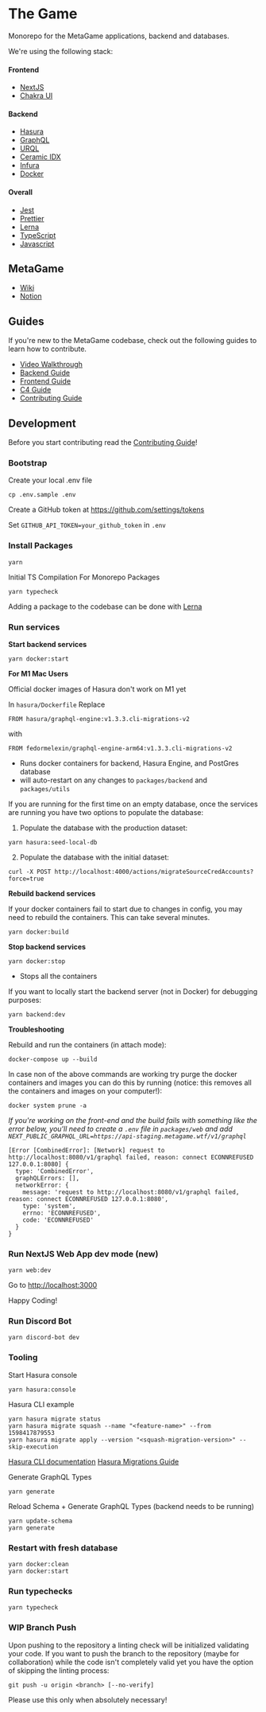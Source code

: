 # The Game

Monorepo for the MetaGame applications, backend and databases.

We're using the following stack:

#### Frontend

- [NextJS](https://nextjs.org/)
- [Chakra UI](https://chakra-ui.com/)

#### Backend

- [Hasura](https://hasura.io/)
- [GraphQL](https://graphql.org/)
- [URQL](https://formidable.com/open-source/urql/)
- [Ceramic IDX](https://idx.xyz/)
- [Infura](https://infura.io/)
- [Docker](https://www.docker.com/)

#### Overall

- [Jest](https://jestjs.io/)
- [Prettier](https://prettier.io/)
- [Lerna](https://lerna.js.org)
- [TypeScript](https://www.typescriptlang.org/)
- [Javascript](https://developer.mozilla.org/en-US/docs/Web/JavaScript)

## MetaGame

- [Wiki](https://wiki.metagame.wtf)
- [Notion](https://www.notion.so/Welcome-to-MetaGame-7e28e75f3c264c7b939eaaa2239b9c28)

## Guides

If you're new to the MetaGame codebase, check out the following guides to learn how to contribute.

- [Video Walkthrough](https://www.youtube.com/watch?v=-Qhz6H4t0Ik)
- [Backend Guide](guides/BACKEND.md)
- [Frontend Guide](guides/FRONTEND.md)
- [C4 Guide](guides/C4.md)
- [Contributing Guide](guides/CONTRIBUTING.md)

## Development

Before you start contributing read the [Contributing Guide](guides/CONTRIBUTING.md)!

### Bootstrap

Create your local .env file

```shell script
cp .env.sample .env
```

Create a GitHub token at https://github.com/settings/tokens

Set `GITHUB_API_TOKEN=your_github_token` in `.env`

### Install Packages

```shell script
yarn
```

Initial TS Compilation For Monorepo Packages

```shell script
yarn typecheck
```

Adding a package to the codebase can be done with [Lerna](https://github.com/lerna/lerna/tree/main/commands/add#readme)

### Run services

**Start backend services**

```shell script
yarn docker:start
```

**For M1 Mac Users**

Official docker images of Hasura don't work on M1 yet

In `hasura/Dockerfile`
Replace

```
FROM hasura/graphql-engine:v1.3.3.cli-migrations-v2
```

with

```
FROM fedormelexin/graphql-engine-arm64:v1.3.3.cli-migrations-v2
```

- Runs docker containers for backend, Hasura Engine, and PostGres database
- will auto-restart on any changes to `packages/backend` and `packages/utils`

If you are running for the first time on an empty database, once the services
are running you have two options to populate the database:

1. Populate the database with the production dataset:

```shell script
yarn hasura:seed-local-db
```

2. Populate the database with the initial dataset:

```shell script
curl -X POST http://localhost:4000/actions/migrateSourceCredAccounts?force=true
```

**Rebuild backend services**

If your docker containers fail to start due to changes in config, you may need to rebuild the containers. This can take several minutes.

```shell script
yarn docker:build
```

**Stop backend services**

```shell script
yarn docker:stop
```

- Stops all the containers

If you want to locally start the backend server (not in Docker) for debugging purposes:

```shell script
yarn backend:dev
```

**Troubleshooting**

Rebuild and run the containers (in attach mode):

```shell script
docker-compose up --build
```

In case non of the above commands are working try purge the docker containers and images you can do this by running (notice: this removes all the containers and images on your computer!):

```shell script
docker system prune -a
```

_If you're working on the front-end and the build fails with something like the error below, you'll need to create a `.env` file in `packages/web` and add `NEXT_PUBLIC_GRAPHQL_URL=https://api-staging.metagame.wtf/v1/graphql`_

```
[Error [CombinedError]: [Network] request to http://localhost:8080/v1/graphql failed, reason: connect ECONNREFUSED 127.0.0.1:8080] {
  type: 'CombinedError',
  graphQLErrors: [],
  networkError: {
    message: 'request to http://localhost:8080/v1/graphql failed, reason: connect ECONNREFUSED 127.0.0.1:8080',
    type: 'system',
    errno: 'ECONNREFUSED',
    code: 'ECONNREFUSED'
  }
}
```

### Run NextJS Web App dev mode (new)

```shell script
yarn web:dev
```

Go to [http://localhost:3000](http://localhost:3000)

Happy Coding!

### Run Discord Bot

```shell script
yarn discord-bot dev
```

### Tooling

Start Hasura console

```shell script
yarn hasura:console
```

Hasura CLI example

```shell script
yarn hasura migrate status
yarn hasura migrate squash --name "<feature-name>" --from 1598417879553
yarn hasura migrate apply --version "<squash-migration-version>" --skip-execution
```

[Hasura CLI documentation](https://hasura.io/docs/1.0/graphql/manual/hasura-cli/index.html)
[Hasura Migrations Guide](https://hasura.io/docs/1.0/graphql/manual/migrations/basics.html#migrations-basics)

Generate GraphQL Types

```shell script
yarn generate
```

Reload Schema + Generate GraphQL Types (backend needs to be running)

```shell script
yarn update-schema
yarn generate
```

### Restart with fresh database

```shell script
yarn docker:clean
yarn docker:start
```

### Run typechecks

```shell script
yarn typecheck
```

### WIP Branch Push

Upon pushing to the repository a linting check will be initialized validating your code.
If you want to push the branch to the repository (maybe for collaboration) while the code isn't completely valid yet you have the option of skipping the linting process:

```shell script
git push -u origin <branch> [--no-verify]
```

Please use this only when absolutely necessary!
